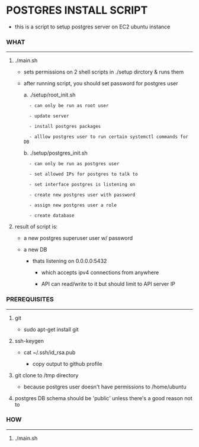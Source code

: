 # POSTGRES INSTALL SCRIPT 

- this is a script to setup postgres server on EC2 ubuntu instance


### WHAT
---

1. ./main.sh

    - sets permissions on 2 shell scripts in ./setup dirctory & runs them

    - after running script, you should set password for postgres user 

        a. ./setup/root_init.sh

            - can only be run as root user

            - update server 

            - install postgres packages

            - alllow postgres user to run certain systemctl commands for DB 


        b. ./setup/postgres_init.sh

            - can only be run as postgres user
  
            - set allowed IPs for postgres to talk to

            - set interface postgres is listening on 

            - create new postgres user with password

            - assign new postgres user a role

            - create database 
    

2. result of script is: 
   
   - a new postgres superuser user w/ password

   - a new DB 

     - thats listening on 0.0.0.0:5432 

       - which accepts ipv4 connections from anywhere 

       - API can read/write to it but should limit to API server IP

### PREREQUISITES 
---

1. git 

   - sudo apt-get install git


2. ssh-keygen 
   
    - cat ~/.ssh/id_rsa.pub
    
      - copy output to github profile 


3. git clone to /tmp directory 

   - because postgres user doesn't have permissions to /home/ubuntu


4. postgres DB schema should be 'public' unless there's a good reason not to 


### HOW 
---

1. ./main.sh